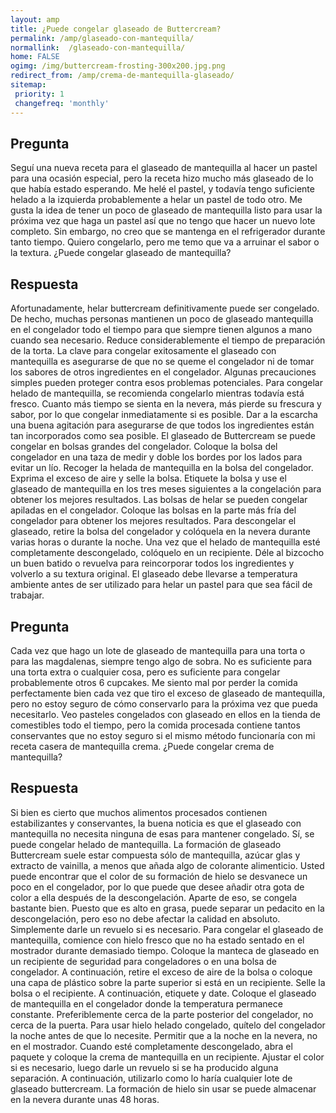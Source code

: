 ```yaml
---
layout: amp
title: ¿Puede congelar glaseado de Buttercream?  
permalink: /amp/glaseado-con-mantequilla/
normallink:  /glaseado-con-mantequilla/
home: FALSE
ogimg: /img/buttercream-frosting-300x200.jpg.png
redirect_from: /amp/crema-de-mantequilla-glaseado/
sitemap:
 priority: 1
 changefreq: 'monthly'
---
```




## Pregunta

Seguí una nueva receta para el glaseado de mantequilla al hacer un pastel para una ocasión especial, pero la receta hizo mucho más glaseado de lo que había estado esperando. Me helé el pastel, y todavía tengo suficiente helado a la izquierda probablemente a helar un pastel de todo otro. Me gusta la idea de tener un poco de glaseado de mantequilla listo para usar la próxima vez que haga un pastel así que no tengo que hacer un nuevo lote completo. Sin embargo, no creo que se mantenga en el refrigerador durante tanto tiempo. Quiero congelarlo, pero me temo que va a arruinar el sabor o la textura. ¿Puede congelar glaseado de mantequilla?


<amp-img src="https://sepuedecongelar.com/img/buttercream-frosting-300x200.jpg" alt="¿Puede congelar glaseado de Buttercream?" height="400" width="800"></amp-img>


## Respuesta

Afortunadamente, helar buttercream definitivamente puede ser congelado. De hecho, muchas personas mantienen un poco de glaseado mantequilla en el congelador todo el tiempo para que siempre tienen algunos a mano cuando sea necesario. Reduce considerablemente el tiempo de preparación de la torta. La clave para congelar exitosamente el glaseado con mantequilla es asegurarse de que no se queme el congelador ni de tomar los sabores de otros ingredientes en el congelador. Algunas precauciones simples pueden proteger contra esos problemas potenciales.
Para congelar helado de mantequilla, se recomienda congelarlo mientras todavía está fresco. Cuanto más tiempo se sienta en la nevera, más pierde su frescura y sabor, por lo que congelar inmediatamente si es posible. Dar a la escarcha una buena agitación para asegurarse de que todos los ingredientes están tan incorporados como sea posible. El glaseado de Buttercream se puede congelar en bolsas grandes del congelador. Coloque la bolsa del congelador en una taza de medir y doble los bordes por los lados para evitar un lío. Recoger la helada de mantequilla en la bolsa del congelador. Exprima el exceso de aire y selle la bolsa. Etiquete la bolsa y use el glaseado de mantequilla en los tres meses siguientes a la congelación para obtener los mejores resultados. Las bolsas de helar se pueden congelar apiladas en el congelador. Coloque las bolsas en la parte más fría del congelador para obtener los mejores resultados.
Para descongelar el glaseado, retire la bolsa del congelador y colóquela en la nevera durante varias horas o durante la noche. Una vez que el helado de mantequilla esté completamente descongelado, colóquelo en un recipiente. Déle al bizcocho un buen batido o revuelva para reincorporar todos los ingredientes y volverlo a su textura original. El glaseado debe llevarse a temperatura ambiente antes de ser utilizado para helar un pastel para que sea fácil de trabajar.



## Pregunta

Cada vez que hago un lote de glaseado de mantequilla para una torta o para las magdalenas, siempre tengo algo de sobra. No es suficiente para una torta extra o cualquier cosa, pero es suficiente para congelar probablemente otros 6 cupcakes. Me siento mal por perder la comida perfectamente bien cada vez que tiro el exceso de glaseado de mantequilla, pero no estoy seguro de cómo conservarlo para la próxima vez que pueda necesitarlo. Veo pasteles congelados con glaseado en ellos en la tienda de comestibles todo el tiempo, pero la comida procesada contiene tantos conservantes que no estoy seguro si el mismo método funcionaría con mi receta casera de mantequilla crema. ¿Puede congelar crema de mantequilla?


<amp-img alt="¿Puede congelar glaseado de Buttercream?" src="https://sepuedecongelar.com/img/WBB-after-6-tbs-milk-all-done-1-300x245.jpg" height="400" width="800"></amp-img>


## Respuesta

Si bien es cierto que muchos alimentos procesados contienen estabilizantes y conservantes, la buena noticia es que el glaseado con mantequilla no necesita ninguna de esas para mantener congelado. Sí, se puede congelar helado de mantequilla. La formación de glaseado Buttercream suele estar compuesta sólo de mantequilla, azúcar glas y extracto de vainilla, a menos que añada algo de colorante alimenticio. Usted puede encontrar que el color de su formación de hielo se desvanece un poco en el congelador, por lo que puede que desee añadir otra gota de color a ella después de la descongelación. Aparte de eso, se congela bastante bien. Puesto que es alto en grasa, puede separar un pedacito en la descongelación, pero eso no debe afectar la calidad en absoluto. Simplemente darle un revuelo si es necesario.
Para congelar el glaseado de mantequilla, comience con hielo fresco que no ha estado sentado en el mostrador durante demasiado tiempo. Coloque la manteca de glaseado en un recipiente de seguridad para congeladores o en una bolsa de congelador. A continuación, retire el exceso de aire de la bolsa o coloque una capa de plástico sobre la parte superior si está en un recipiente. Selle la bolsa o el recipiente. A continuación, etiquete y date. Coloque el glaseado de mantequilla en el congelador donde la temperatura permanece constante. Preferiblemente cerca de la parte posterior del congelador, no cerca de la puerta.
Para usar hielo helado congelado, quítelo del congelador la noche antes de que lo necesite. Permitir que a la noche en la nevera, no en el mostrador. Cuando esté completamente descongelado, abra el paquete y coloque la crema de mantequilla en un recipiente. Ajustar el color si es necesario, luego darle un revuelo si se ha producido alguna separación. A continuación, utilizarlo como lo haría cualquier lote de glaseado buttercream. La formación de hielo sin usar se puede almacenar en la nevera durante unas 48 horas.
